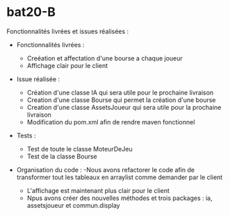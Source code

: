 # bat20-B

Fonctionnalités livrées et issues réalisées : 
- Fonctionnalités livrées :
    - Creéation et affectation d'une bourse a chaque joueur
    - Affichage clair pour le client

- Issue réalisée :
    - Création d'une classe IA qui sera utile pour le prochaine livraison
    - Creation d'une classe Bourse qui permet la création d'une bourse
    - Creation d'une classe AssetsJoueur qui sera utile pour la prochaine livraison
    - Modification du pom.xml afin de rendre maven fonctionnel

- Tests :
    - Test de toute le classe MoteurDeJeu
    - Test de la classe Bourse

- Organisation du code :
    -Nous avons refactorer le code afin de transformer tout les tableaux en arraylist comme demander par le client
    - L'affichage est maintenant plus clair pour le client
    - Npus avons créer des nouvelles méthodes et trois packages : ia, assetsjoueur et commun.display